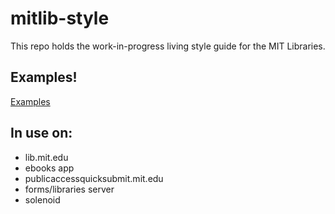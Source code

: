 # mitlib-style

This repo holds the work-in-progress living style guide for the MIT Libraries.

## Examples!

[Examples](examples.md)

## In use on:
* lib.mit.edu
* ebooks app
* publicaccessquicksubmit.mit.edu
* forms/libraries server
* solenoid
